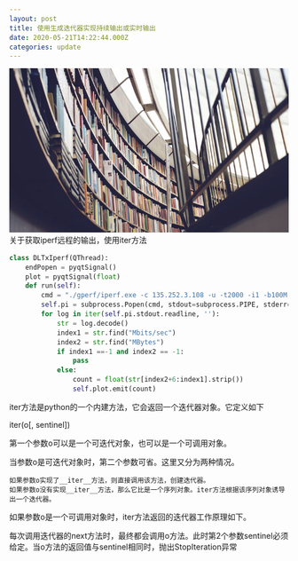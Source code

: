 ```yaml
---
layout: post
title: 使用生成迭代器实现持续输出或实时输出
date: 2020-05-21T14:22:44.000Z
categories: update
---
```

<img src="/images/fulls/03.jpg" class="fit image"> 
关于获取iperf远程的输出，使用iter方法

```Python
class DLTxIperf(QThread):
    endPopen = pyqtSignal()
    plot = pyqtSignal(float)
    def run(self):
        cmd = "./gperf/iperf.exe -c 135.252.3.108 -u -t2000 -i1 -b100M -p5001"
        self.pi = subprocess.Popen(cmd, stdout=subprocess.PIPE, stderr=subprocess.STDOUT)
        for log in iter(self.pi.stdout.readline, ''):
            str = log.decode()
            index1 = str.find("Mbits/sec")
            index2 = str.find("MBytes")
            if index1 ==-1 and index2 == -1:
                pass
            else:
                count = float(str[index2+6:index1].strip())
                self.plot.emit(count)
```
iter方法是python的一个内建方法，它会返回一个迭代器对象。它定义如下

iter(o[, sentinel])


第一个参数o可以是一个可迭代对象，也可以是一个可调用对象。

当参数o是可迭代对象时，第二个参数可省。这里又分为两种情况。

    如果参数o实现了__iter__方法，则直接调用该方法，创建迭代器。
    如果参数o没有实现__iter__方法，那么它比是一个序列对象。iter方法根据该序列对象诱导出一个迭代器。

如果参数o是一个可调用对象时，iter方法返回的迭代器工作原理如下。

每次调用迭代器的next方法时，最终都会调用o方法。此时第2个参数sentinel必须给定。当o方法的返回值与sentinel相同时，抛出StopIteration异常
